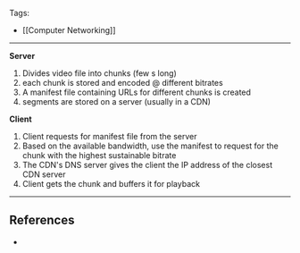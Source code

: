 Tags:
- [[Computer Networking]]
---
**Server**
1. Divides video file into chunks (few s long)
2. each chunk is stored and encoded @ different bitrates
3. A manifest file containing URLs for different chunks is created
4. segments are stored on a server (usually in a CDN)

**Client**
1. Client requests for manifest file from the server
2. Based on the available bandwidth, use the manifest to request for the chunk with the highest sustainable bitrate
3. The CDN's DNS server gives the client the IP address of the closest CDN server
4. Client gets the chunk and buffers it for playback

---
## References
- 